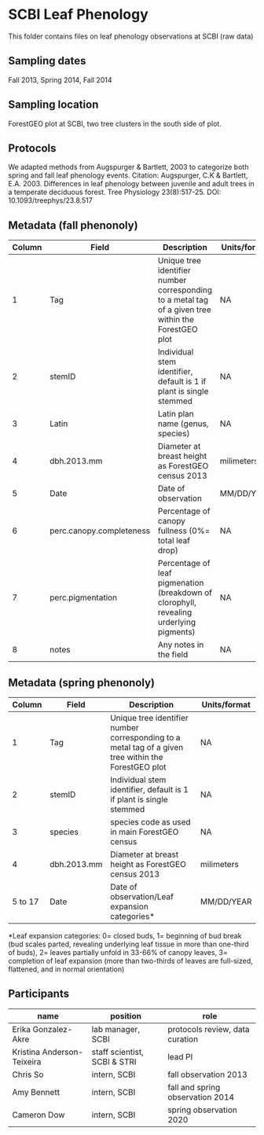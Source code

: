 # SCBI Leaf Phenology
This folder contains files on leaf phenology observations at SCBI (raw data)

## Sampling dates
Fall 2013, Spring 2014, Fall 2014

## Sampling location
ForestGEO plot at SCBI, two tree clusters in the south side of plot.

## Protocols
We adapted methods from Augspurger & Bartlett, 2003 to categorize both spring and fall leaf phenology events.
Citation: Augspurger, C.K & Bartlett, E.A. 2003. Differences in leaf phenology between juvenile and adult trees in a temperate deciduous forest. Tree Physiology 23(8):517-25. DOI: 10.1093/treephys/23.8.517

## Metadata (fall phenonoly)
|Column	|Field	|Description |Units/format |
|---|---|---|---|
|1|	Tag|Unique tree identifier number corresponding to a metal tag of a given tree within the ForestGEO plot	|NA
|2| stemID|	Individual stem identifier, default is 1 if plant is single stemmed	|NA
|3| Latin	|Latin plan name (genus, species)	|NA
|4| dbh.2013.mm	|Diameter at breast height as ForestGEO census 2013	|milimeters
|5| Date|	Date of observation	|MM/DD/YEAR
|6| perc.canopy.completeness	|Percentage of canopy fullness (0%= total leaf drop)	|NA
|7| perc.pigmentation 	|Percentage of leaf pigmenation (breakdown of clorophyll, revealing urderlying pigments)	|NA
|8| notes	|Any notes in the field	|NA

## Metadata (spring phenonoly)
|Column	|Field	|Description |Units/format |
|---|---|---|---|
|1|	Tag|Unique tree identifier number corresponding to a metal tag of a given tree within the ForestGEO plot	|NA
|2| stemID|	Individual stem identifier, default is 1 if plant is single stemmed	|NA
|3| species	|species code as used in main ForestGEO census |NA
|4| dbh.2013.mm	|Diameter at breast height as ForestGEO census 2013	|milimeters
|5 to 17| Date|	Date of observation/Leaf expansion categories*|MM/DD/YEAR

*Leaf expansion categories: 0= closed buds, 1= beginning of bud break (bud scales parted, revealing underlying leaf tissue in more than one-third of buds), 2= leaves partially unfold in 33-66% of canopy leaves, 3= completion of leaf expansion (more than two-thirds of leaves are full-sized, flattened, and in normal orientation)



## Participants
| name | position | role |
| -----| ---- | ---- |
| Erika Gonzalez- Akre| lab manager, SCBI | protocols review, data curation|
| Kristina Anderson-Teixeira | staff scientist, SCBI & STRI | lead PI |
| Chris So| intern, SCBI | fall observation 2013|
| Amy Bennett | intern, SCBI| fall and spring observation 2014 |
| Cameron Dow| intern, SCBI | spring observation 2020|




